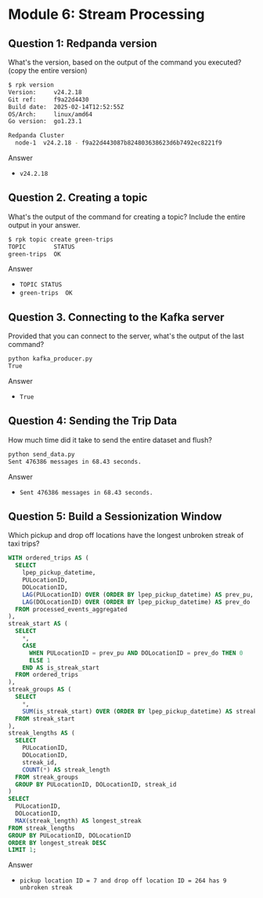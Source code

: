 # Module 6: Stream Processing  

## Question 1: Redpanda version
What's the version, based on the output of the command you executed? (copy the entire version)  
```bash
$ rpk version
Version:     v24.2.18
Git ref:     f9a22d4430
Build date:  2025-02-14T12:52:55Z
OS/Arch:     linux/amd64
Go version:  go1.23.1

Redpanda Cluster
  node-1  v24.2.18 - f9a22d443087b824803638623d6b7492ec8221f9
```
Answer  
- `v24.2.18`

## Question 2. Creating a topic
What's the output of the command for creating a topic? Include the entire output in your answer.    
```bash
$ rpk topic create green-trips
TOPIC        STATUS
green-trips  OK
```
Answer  
- `TOPIC STATUS`  
- `green-trips  OK`

## Question 3. Connecting to the Kafka server
Provided that you can connect to the server, what's the output of the last command?    
```bash
python kafka_producer.py
True
```
Answer  
- `True`

## Question 4: Sending the Trip Data
How much time did it take to send the entire dataset and flush?   
```bash
python send_data.py
Sent 476386 messages in 68.43 seconds.
```
Answer  
- `Sent 476386 messages in 68.43 seconds.`

## Question 5: Build a Sessionization Window
Which pickup and drop off locations have the longest unbroken streak of taxi trips?      
```sql
WITH ordered_trips AS (
  SELECT
    lpep_pickup_datetime,
    PULocationID,
    DOLocationID,
    LAG(PULocationID) OVER (ORDER BY lpep_pickup_datetime) AS prev_pu,
    LAG(DOLocationID) OVER (ORDER BY lpep_pickup_datetime) AS prev_do
  FROM processed_events_aggregated
),
streak_start AS (
  SELECT
    *,
    CASE 
      WHEN PULocationID = prev_pu AND DOLocationID = prev_do THEN 0
      ELSE 1
    END AS is_streak_start
  FROM ordered_trips
),
streak_groups AS (
  SELECT
    *,
    SUM(is_streak_start) OVER (ORDER BY lpep_pickup_datetime) AS streak_id
  FROM streak_start
),
streak_lengths AS (
  SELECT
    PULocationID,
    DOLocationID,
    streak_id,
    COUNT(*) AS streak_length
  FROM streak_groups
  GROUP BY PULocationID, DOLocationID, streak_id
)
SELECT
  PULocationID,
  DOLocationID,
  MAX(streak_length) AS longest_streak
FROM streak_lengths
GROUP BY PULocationID, DOLocationID
ORDER BY longest_streak DESC
LIMIT 1;
```
Answer  
- `pickup location ID = 7 and drop off location ID = 264 has 9 unbroken streak`
